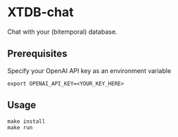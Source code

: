 # XTDB-chat

Chat with your (bitemporal) database.

## Prerequisites

Specify your OpenAI API key as an environment variable

```
export OPENAI_API_KEY=<YOUR_KEY_HERE>
```

## Usage

```
make install
make run
```


